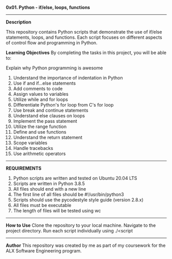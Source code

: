 **0x01. Python - if/else, loops, functions**
***
**Description**

This repository contains Python scripts that demonstrate the use of if/else statements, loops, and functions.
Each script focuses on different aspects of control flow and programming in Python.

**Learning Objectives**
By completing the tasks in this project, you will be able to:

Explain why Python programming is awesome
1. Understand the importance of indentation in Python
2. Use if and if...else statements
3. Add comments to code
4. Assign values to variables
5. Utilize while and for loops
6. Differentiate Python's for loop from C's for loop
7. Use break and continue statements
8. Understand else clauses on loops
9. Implement the pass statement
10. Utilize the range function
11. Define and use functions
12. Understand the return statement
13. Scope variables
14. Handle tracebacks
15. Use arithmetic operators
***
**REQUIREMENTS**

1. Python scripts are written and tested on Ubuntu 20.04 LTS
2. Scripts are written in Python 3.8.5
3. All files should end with a new line
4. The first line of all files should be #!/usr/bin/python3
5. Scripts should use the pycodestyle style guide (version 2.8.x)
6. All files must be executable
7. The length of files will be tested using wc
***
**How to Use**
Clone the repository to your local machine.
Navigate to the project directory.
Run each script individually using ./<script

***
**Author**
This repository was created by me as part of my coursework for the ALX Software Engineering program.
